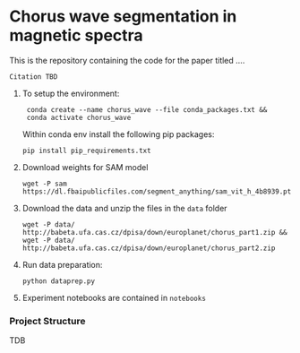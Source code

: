 # Chorus wave segmentation in magnetic spectra
This is the repository containing the code for the paper titled ....
```
Citation TBD
```

1. To setup the environment:

   ```
    conda create --name chorus_wave --file conda_packages.txt &&
    conda activate chorus_wave
   ```
   Within conda env install the following pip packages:
   ```
   pip install pip_requirements.txt
   ```
  
2. Download weights for SAM model
    ```
    wget -P sam https://dl.fbaipublicfiles.com/segment_anything/sam_vit_h_4b8939.pth
    ```
    
3. Download the data and unzip the files in the `data` folder
   ```
   wget -P data/ http://babeta.ufa.cas.cz/dpisa/down/europlanet/chorus_part1.zip &&
   wget -P data/ http://babeta.ufa.cas.cz/dpisa/down/europlanet/chorus_part2.zip
   ```
   
5. Run data preparation: 
    ```
    python dataprep.py
    ```
6. Experiment notebooks are contained in `notebooks`

### Project Structure

TDB
